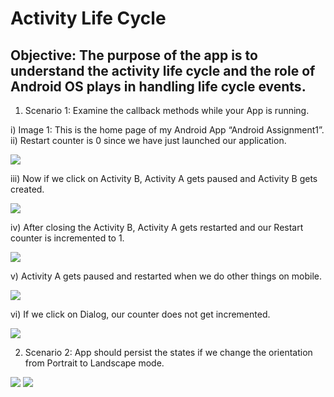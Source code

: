 
Activity Life Cycle
===


Objective: The purpose of the app is to understand the activity life cycle and the role of Android OS plays in handling life cycle events.
---


1)	Scenario 1:  Examine the callback methods while your App is running.



i)	Image 1: This is the home page of my Android App “Android Assignment1”.
ii)	Restart counter is 0 since we have just launched our application.


![](Capture1.PNG)  


iii)	Now if we click on Activity B, Activity A gets paused and Activity B gets created.


![](Capture2.PNG)


iv)	After closing the Activity B, Activity A gets restarted and our Restart counter is incremented to 1.


![](Capture3.PNG) 


v)	Activity A gets paused and restarted when we do other things on mobile.


![](Capture4.PNG) 


vi)	If we click on Dialog, our counter does not get incremented.


![](Capture5.PNG) 


2)	Scenario 2: App should persist the states if we change the orientation from Portrait to Landscape mode.


![](Capture6.PNG)         ![](Capture7.PNG) 


